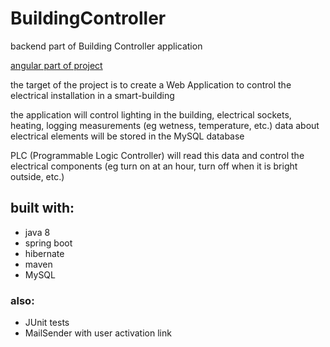 # BuildingController
backend part of Building Controller application

[angular part of project](https://github.com/patrykidkowiak/building-controller-angular)

the target of the project is to create a Web Application to control the electrical installation in a smart-building

the application will control lighting in the building, electrical sockets, heating, logging measurements (eg wetness, temperature, etc.)
data about electrical elements will be stored in the MySQL database

PLC (Programmable Logic Controller) will read this data and control the electrical components (eg turn on at an hour, turn off when it is bright outside, etc.)


## built with:
* java 8
* spring boot
* hibernate
* maven
* MySQL

### also:
* JUnit tests
* MailSender with user activation link
